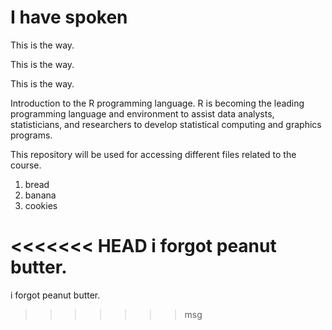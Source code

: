 # I have spoken

This is the way.

This is the way.

This is the way.

Introduction to the R programming language. 
R is becoming the leading programming language and environment to assist data analysts, statisticians, and researchers to develop statistical computing and graphics programs.

This repository will be used for accessing different files related to the course.

1. bread
2. banana
3. cookies

<<<<<<< HEAD
i forgot peanut butter.
=======
i forgot peanut butter.
>>>>>>> msg
